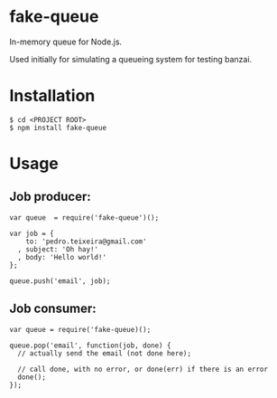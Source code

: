 # fake-queue

In-memory queue for Node.js.

Used initially for simulating a queueing system for testing banzai.

# Installation

    $ cd <PROJECT ROOT>
    $ npm install fake-queue

# Usage

## Job producer:

    var queue  = require('fake-queue')();

    var job = {
        to: 'pedro.teixeira@gmail.com'
      , subject: 'Oh hay!'
      , body: 'Hello world!'
    };

    queue.push('email', job);


## Job consumer:

    var queue = require('fake-queue)();

    queue.pop('email', function(job, done) {
      // actually send the email (not done here);

      // call done, with no error, or done(err) if there is an error
      done();
    });
